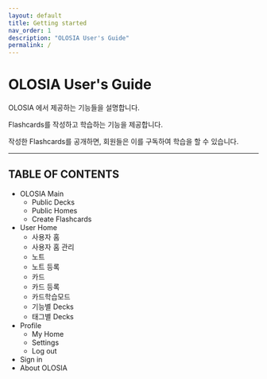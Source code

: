 ```yaml
---
layout: default
title: Getting started
nav_order: 1
description: "OLOSIA User's Guide"
permalink: /
---
```


# OLOSIA User's Guide

OLOSIA 에서 제공하는 기능들을 설명합니다.

Flashcards를 작성하고 학습하는 기능을 제공합니다.

작성한 Flashcards를 공개하면, 회원들은 이를 구독하여 학습을 할 수 있습니다.

---

## TABLE OF CONTENTS

- OLOSIA Main
    - Public Decks
    - Public Homes
    - Create Flashcards
- User Home
    - 사용자 홈
    - 사용자 홈 관리
    - 노트
    - 노트 등록
    - 카드
    - 카드 등록
    - 카드학습모드
    - 기능별 Decks
    - 태그별 Decks
- Profile
    - My Home
    - Settings
    - Log out
- Sign in
- About OLOSIA
